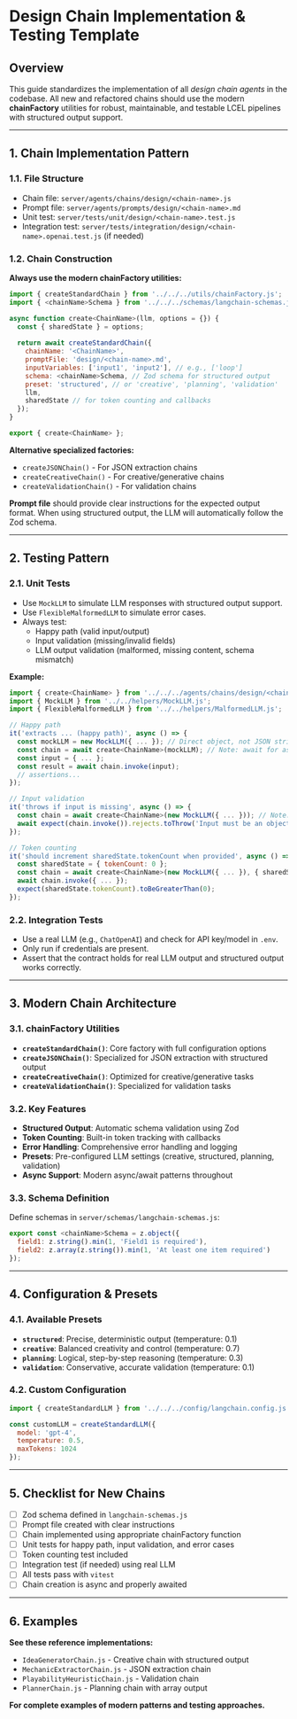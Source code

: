 # Design Chain Implementation & Testing Template

## Overview

This guide standardizes the implementation of all *design chain agents* in the codebase. All new and refactored chains should use the modern **chainFactory** utilities for robust, maintainable, and testable LCEL pipelines with structured output support.

---

## 1. Chain Implementation Pattern

### 1.1. File Structure

- Chain file: `server/agents/chains/design/<chain-name>.js`
- Prompt file: `server/agents/prompts/design/<chain-name>.md`
- Unit test: `server/tests/unit/design/<chain-name>.test.js`
- Integration test: `server/tests/integration/design/<chain-name>.openai.test.js` (if needed)

### 1.2. Chain Construction

**Always use the modern chainFactory utilities:**

```js
import { createStandardChain } from '../../../utils/chainFactory.js';
import { <chainName>Schema } from '../../../schemas/langchain-schemas.js';

async function create<ChainName>(llm, options = {}) {
  const { sharedState } = options;
  
  return await createStandardChain({
    chainName: '<ChainName>',
    promptFile: 'design/<chain-name>.md',
    inputVariables: ['input1', 'input2'], // e.g., ['loop']
    schema: <chainName>Schema, // Zod schema for structured output
    preset: 'structured', // or 'creative', 'planning', 'validation'
    llm,
    sharedState // for token counting and callbacks
  });
}

export { create<ChainName> };
```

**Alternative specialized factories:**
- `createJSONChain()` - For JSON extraction chains
- `createCreativeChain()` - For creative/generative chains  
- `createValidationChain()` - For validation chains

**Prompt file** should provide clear instructions for the expected output format. When using structured output, the LLM will automatically follow the Zod schema.

---

## 2. Testing Pattern

### 2.1. Unit Tests

- Use `MockLLM` to simulate LLM responses with structured output support.
- Use `FlexibleMalformedLLM` to simulate error cases.
- Always test:
  - Happy path (valid input/output)
  - Input validation (missing/invalid fields)
  - LLM output validation (malformed, missing content, schema mismatch)

**Example:**
```js
import { create<ChainName> } from '../../../agents/chains/design/<chain-name>.js';
import { MockLLM } from '../../helpers/MockLLM.js';
import { FlexibleMalformedLLM } from '../../helpers/MalformedLLM.js';

// Happy path
it('extracts ... (happy path)', async () => {
  const mockLLM = new MockLLM({ ... }); // Direct object, not JSON string
  const chain = await create<ChainName>(mockLLM); // Note: await for async chain creation
  const input = { ... };
  const result = await chain.invoke(input);
  // assertions...
});

// Input validation
it('throws if input is missing', async () => {
  const chain = await create<ChainName>(new MockLLM({ ... })); // Note: await
  await expect(chain.invoke()).rejects.toThrow('Input must be an object with required fields: ...');
});

// Token counting
it('should increment sharedState.tokenCount when provided', async () => {
  const sharedState = { tokenCount: 0 };
  const chain = await create<ChainName>(new MockLLM({ ... }), { sharedState });
  await chain.invoke({ ... });
  expect(sharedState.tokenCount).toBeGreaterThan(0);
});
```

### 2.2. Integration Tests

- Use a real LLM (e.g., `ChatOpenAI`) and check for API key/model in `.env`.
- Only run if credentials are present.
- Assert that the contract holds for real LLM output and structured output works correctly.

---

## 3. Modern Chain Architecture

### 3.1. chainFactory Utilities

- **`createStandardChain()`**: Core factory with full configuration options
- **`createJSONChain()`**: Specialized for JSON extraction with structured output
- **`createCreativeChain()`**: Optimized for creative/generative tasks
- **`createValidationChain()`**: Specialized for validation tasks

### 3.2. Key Features

- **Structured Output**: Automatic schema validation using Zod
- **Token Counting**: Built-in token tracking with callbacks
- **Error Handling**: Comprehensive error handling and logging
- **Presets**: Pre-configured LLM settings (creative, structured, planning, validation)
- **Async Support**: Modern async/await patterns throughout

### 3.3. Schema Definition

Define schemas in `server/schemas/langchain-schemas.js`:

```js
export const <chainName>Schema = z.object({
  field1: z.string().min(1, 'Field1 is required'),
  field2: z.array(z.string()).min(1, 'At least one item required')
});
```

---

## 4. Configuration & Presets

### 4.1. Available Presets

- **`structured`**: Precise, deterministic output (temperature: 0.1)
- **`creative`**: Balanced creativity and control (temperature: 0.7)  
- **`planning`**: Logical, step-by-step reasoning (temperature: 0.3)
- **`validation`**: Conservative, accurate validation (temperature: 0.1)

### 4.2. Custom Configuration

```js
import { createStandardLLM } from '../../../config/langchain.config.js';

const customLLM = createStandardLLM({
  model: 'gpt-4',
  temperature: 0.5,
  maxTokens: 1024
});
```

---

## 5. Checklist for New Chains

- [ ] Zod schema defined in `langchain-schemas.js`
- [ ] Prompt file created with clear instructions
- [ ] Chain implemented using appropriate chainFactory function
- [ ] Unit tests for happy path, input validation, and error cases
- [ ] Token counting test included
- [ ] Integration test (if needed) using real LLM
- [ ] All tests pass with `vitest`
- [ ] Chain creation is async and properly awaited

---

## 6. Examples

**See these reference implementations:**
- `IdeaGeneratorChain.js` - Creative chain with structured output
- `MechanicExtractorChain.js` - JSON extraction chain  
- `PlayabilityHeuristicChain.js` - Validation chain
- `PlannerChain.js` - Planning chain with array output

**For complete examples of modern patterns and testing approaches.**
